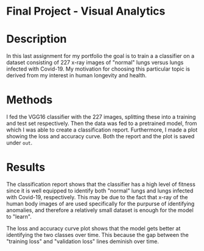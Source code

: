 # Final Project - Visual Analytics

# Description
In this last assignment for my portfolio the goal is to train a a classifier on a dataset consisting of 227 x-ray images of "normal" lungs versus lungs infected with Covid-19. My motivation for choosing this particular topic is derived from my interest in human longevity and health. 

# Methods
I fed the VGG16 classifier with the 227 images, splitting these into a training and test set respectively. Then the data was fed to a pretrained model, from which I was able to create a classification report. Furthermore, I made a plot showing the loss and accuracy curve. Both the report and the plot is saved under ```out```.

# Results
The classification report shows that the classifier has a high level of fitness since it is well equipped to identify both "normal" lungs and lungs infected with Covid-19, respectively. This may be due to the fact that x-ray of the human body images of are used specifically for the purpurse of identifying anomalies, and therefore a relatively small dataset is enough for the model to "learn".

The loss and accuracy curve plot shows that the model gets better at identifying the two classes over time. This because the gap between the "training loss" and "validation loss" lines deminish over time. 


